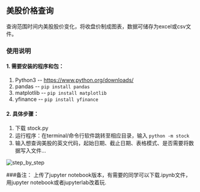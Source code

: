## 美股价格查询
查询范围时间内美股股价变化，将收盘价制成图表，数据可储存为excel或csv文件。

### 使用说明

#### 1. 需要安装的程序和包：

1. Python3  -- https://www.python.org/downloads/
2. pandas -- ```pip install pandas```
3. matplotlib -- ```pip install matplotlib```
4. yfinance -- ```pip install yfinance```


#### 2. 具体步骤：
1. 下载 stock.py
2. 运行程序：在terminal/命令行软件跳转至相应目录，输入 ```python -m stock```
3. 输入想查询美股的英文代码，起始日期、截止日期、表格模式、是否需要将数据写入文件...

![step_by_step](https://tva1.sinaimg.cn/large/007S8ZIlgy1gg4hbtlfd1j32c00apq5o.jpg)


###备注：
上传了jupyter notebook版本，有需要的同学可以下载.ipynb文件，用jupyter notebook或者jupyterlab改着玩.
